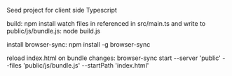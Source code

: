 Seed project for client side Typescript

build:
  npm install
watch files in referenced in src/main.ts and write to public/js/bundle.js:
  node build.js

install browser-sync:
  npm install -g browser-sync

reload index.html on bundle changes:
  browser-sync start --server 'public' --files 'public/js/bundle.js' --startPath 'index.html'
